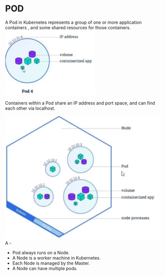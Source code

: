 





# POD
A Pod in Kubernetes represents a group of one or more application containers , and some shared
resources for those containers.
![](pod.png)

Containers within a Pod share an IP address and port space, and can find each other via localhost.

![](pod1.png)A - 

- Pod always runs on a Node.   
- A Node is a worker machine in Kubernetes.   
- Each Node is managed by the Master.   
- A Node can have multiple pods.


